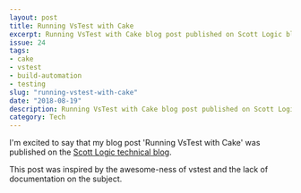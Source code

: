 ```yaml
---
layout: post
title: Running VsTest with Cake
excerpt: Running VsTest with Cake blog post published on Scott Logic blog
issue: 24
tags: 
- cake
- vstest
- build-automation
- testing
slug: "running-vstest-with-cake"
date: "2018-08-19"
description: Running VsTest with Cake blog post published on Scott Logic blog
category: Tech
---
```



I'm excited to say that my blog post 'Running VsTest with Cake' was published on the [Scott Logic technical blog](https://blog.scottlogic.com/2018/08/14/run-vstest-with-cake.html).

This post was inspired by the awesome-ness of vstest and the lack of documentation on the subject.